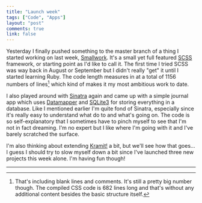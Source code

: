 ```yaml
---
title: "Launch week"
tags: ["Code", "Apps"]
layout: "post"
comments: true
link: false
---
```


Yesterday I finally pushed something to the master branch of a thing I started working on last week, [Smallwork](#). It's a small yet full featured [SCSS](http://sass-lang.com/) framework, or starting point as I'd like to call it. The first time I tried SCSS was way back in August or September but I didn't really "get" it until I started learning Ruby. The code length measures in at a total of 1156 numbers of lines[^20130112-1] which kind of makes it my most ambitious work to date.

I also played around with [Sinatra](http://www.sinatrarb.com/) again and came up with a simple journal app which uses [Datamapper](http://datamapper.org/) and [SQLite3](http://www.sqlite.org/) for storing everything in a database. Like I mentioned earlier I'm quite fond of Sinatra, especially since it's really easy to understand what do to and what's going on. The code is so self-explanatory that I sometimes have to pinch myself to see that I'm not in fact dreaming. I'm no expert but I like where I'm going with it and I've barely scratched the surface.

I'm also thinking about extending [Kramit!](http://kramit.ellengummesson.com/) a bit, but we'll see how that goes... I guess I should try to slow myself down a bit since I've launched three new projects this week alone. I'm having fun though!

* * *

[^20130112-1]: That's including blank lines and comments. It's still a pretty big number though. The compiled CSS code is 682 lines long and that's without any additional content besides the basic structure itself.
